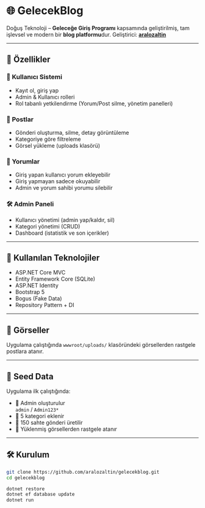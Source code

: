 # 🌐 GelecekBlog

Doğuş Teknoloji – **Geleceğe Giriş Programı** kapsamında geliştirilmiş, tam işlevsel ve modern bir **blog platformu**dur. Geliştirici: **[aralozaltin](https://github.com/aralozaltin)**

---

## 🚀 Özellikler

### 👥 Kullanıcı Sistemi
- Kayıt ol, giriş yap
- Admin & Kullanıcı rolleri
- Rol tabanlı yetkilendirme (Yorum/Post silme, yönetim panelleri)

### 📝 Postlar
- Gönderi oluşturma, silme, detay görüntüleme
- Kategoriye göre filtreleme
- Görsel yükleme (uploads klasörü)

### 💬 Yorumlar
- Giriş yapan kullanıcı yorum ekleyebilir
- Giriş yapmayan sadece okuyabilir
- Admin ve yorum sahibi yorumu silebilir

### 🛠️ Admin Paneli
- Kullanıcı yönetimi (admin yap/kaldır, sil)
- Kategori yönetimi (CRUD)
- Dashboard (istatistik ve son içerikler)

---

## 💾 Kullanılan Teknolojiler

- ASP.NET Core MVC
- Entity Framework Core (SQLite)
- ASP.NET Identity
- Bootstrap 5
- Bogus (Fake Data)
- Repository Pattern + DI

---

## 📸 Görseller

Uygulama çalıştığında `wwwroot/uploads/` klasöründeki görsellerden rastgele postlara atanır.

---

## 🧪 Seed Data

Uygulama ilk çalıştığında:
- 🔐 Admin oluşturulur  
  `admin` / `Admin123*`
- 📁 5 kategori eklenir
- 📝 150 sahte gönderi üretilir
- 📸 Yüklenmiş görsellerden rastgele atanır

---

## 🛠️ Kurulum

```bash
git clone https://github.com/aralozaltin/gelecekblog.git
cd gelecekblog

dotnet restore
dotnet ef database update
dotnet run
